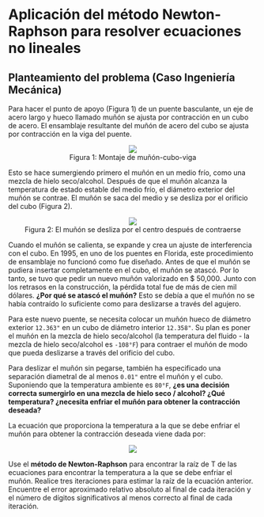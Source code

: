 # Aplicación del método Newton-Raphson para resolver ecuaciones no lineales

## Planteamiento del problema (Caso Ingeniería Mecánica)

Para hacer el punto de apoyo (Figura 1) de un puente basculante, un eje de acero largo y hueco llamado muñón se ajusta por contracción en un cubo de acero. El ensamblaje resultante del muñón de acero del cubo se ajusta por contracción en la viga del puente.

<p align="center">
  <img src="http://solodatascience.com/wp-content/uploads/2020/07/newton-raphson-figura-01-trunnion.jpg" />
  <br/>Figura 1: Montaje de muñón-cubo-viga
</p>

Esto se hace sumergiendo primero el muñón en un medio frío, como una mezcla de hielo seco/alcohol. Después de que el muñón alcanza la temperatura de estado estable del medio frío, el diámetro exterior del muñón se contrae. El muñón se saca del medio y se desliza por el orificio del cubo (Figura 2).

<p align="center">
  <img src="http://solodatascience.com/wp-content/uploads/2020/07/newton-raphson-figura-02-trunnion.jpg" />
  <br/>Figura 2: El muñón se desliza por el centro después de contraerse
</p>

Cuando el muñón se calienta, se expande y crea un ajuste de interferencia con el cubo. En 1995, en uno de los puentes en Florida, este procedimiento de ensamblaje no funcionó como fue diseñado. Antes de que el muñón se pudiera insertar completamente en el cubo, el muñón se atascó. Por lo tanto, se tuvo que pedir un nuevo muñón valorizado en $ 50,000. Junto con los retrasos en la construcción, la pérdida total fue de más de cien mil dólares. **¿Por qué se atascó el muñón?** Esto se debía a que el muñón no se había contraído lo suficiente como para deslizarse a través del agujero.

Para este nuevo puente, se necesita colocar un muñón hueco de diámetro exterior <code>12.363"</code> en un cubo de diámetro interior <code>12.358"</code>. Su plan es poner el muñón en la mezcla de hielo seco/alcohol (la temperatura del fluido - la mezcla de hielo seco/alcohol es <code>-108°F</code>) para contraer el muñón de modo que pueda deslizarse a través del orificio del cubo.

Para deslizar el muñón sin pegarse, también ha especificado una separación diametral de al menos <code>0.01"</code> entre el muñón y el cubo. Suponiendo que la temperatura ambiente es <code>80°F</code>, **¿es una decisión correcta sumergirlo en una mezcla de hielo seco / alcohol? ¿Qué temperatura? ¿necesita enfriar el muñón para obtener la contracción deseada?**

La ecuación que proporciona la temperatura a la que se debe enfriar el muñón para obtener la contracción deseada viene dada por:

<p align="center">
  <img src="http://solodatascience.com/wp-content/uploads/2020/07/Newton-Raphson-figura-03.jpg" />
</p>

Use el **método de Newton-Raphson** para encontrar la raíz de T de las ecuaciones para encontrar la temperatura a la que se debe enfriar el muñón. Realice tres iteraciones para estimar la raíz de la ecuación anterior. Encuentre el error aproximado relativo absoluto al final de cada iteración y el número de dígitos significativos al menos correcto al final de cada iteración.